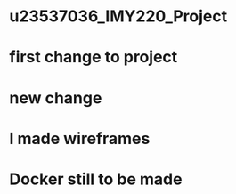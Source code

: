 # u23537036_IMY220_Project
# first change to project 
# new change
# I made wireframes
# Docker still to be made
 
 
